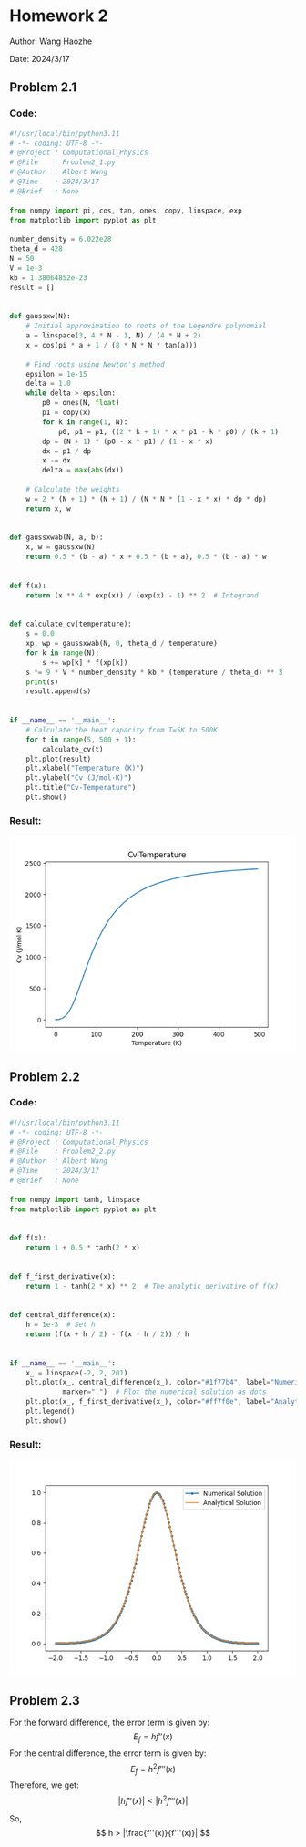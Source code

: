 # Homework 2

Author: Wang Haozhe

Date: 2024/3/17

## Problem 2.1

### Code:
```python
#!/usr/local/bin/python3.11
# -*- coding: UTF-8 -*-
# @Project : Computational_Physics
# @File    : Problem2_1.py
# @Author  : Albert Wang
# @Time    : 2024/3/17
# @Brief   : None

from numpy import pi, cos, tan, ones, copy, linspace, exp
from matplotlib import pyplot as plt

number_density = 6.022e28
theta_d = 428
N = 50
V = 1e-3
kb = 1.38064852e-23
result = []


def gaussxw(N):
    # Initial approximation to roots of the Legendre polynomial
    a = linspace(3, 4 * N - 1, N) / (4 * N + 2)
    x = cos(pi * a + 1 / (8 * N * N * tan(a)))

    # Find roots using Newton's method
    epsilon = 1e-15
    delta = 1.0
    while delta > epsilon:
        p0 = ones(N, float)
        p1 = copy(x)
        for k in range(1, N):
            p0, p1 = p1, ((2 * k + 1) * x * p1 - k * p0) / (k + 1)
        dp = (N + 1) * (p0 - x * p1) / (1 - x * x)
        dx = p1 / dp
        x -= dx
        delta = max(abs(dx))

    # Calculate the weights
    w = 2 * (N + 1) * (N + 1) / (N * N * (1 - x * x) * dp * dp)
    return x, w


def gaussxwab(N, a, b):
    x, w = gaussxw(N)
    return 0.5 * (b - a) * x + 0.5 * (b + a), 0.5 * (b - a) * w


def f(x):
    return (x ** 4 * exp(x)) / (exp(x) - 1) ** 2  # Integrand


def calculate_cv(temperature):
    s = 0.0
    xp, wp = gaussxwab(N, 0, theta_d / temperature)
    for k in range(N):
        s += wp[k] * f(xp[k])
    s *= 9 * V * number_density * kb * (temperature / theta_d) ** 3
    print(s)
    result.append(s)


if __name__ == '__main__':
    # Calculate the heat capacity from T=5K to 500K
    for t in range(5, 500 + 1):
        calculate_cv(t)
    plt.plot(result)
    plt.xlabel("Temperature (K)")
    plt.ylabel("Cv (J/mol·K)")
    plt.title("Cv-Temperature")
    plt.show()
```

### Result:
![](./cv_result.png)

## Problem 2.2

### Code:
```python
#!/usr/local/bin/python3.11
# -*- coding: UTF-8 -*-
# @Project : Computational_Physics
# @File    : Problem2_2.py
# @Author  : Albert Wang
# @Time    : 2024/3/17
# @Brief   : None

from numpy import tanh, linspace
from matplotlib import pyplot as plt


def f(x):
    return 1 + 0.5 * tanh(2 * x)


def f_first_derivative(x):
    return 1 - tanh(2 * x) ** 2  # The analytic derivative of f(x)


def central_difference(x):
    h = 1e-3  # Set h
    return (f(x + h / 2) - f(x - h / 2)) / h


if __name__ == '__main__':
    x_ = linspace(-2, 2, 201)
    plt.plot(x_, central_difference(x_), color="#1f77b4", label="Numerical Solution",
             marker=".")  # Plot the numerical solution as dots
    plt.plot(x_, f_first_derivative(x_), color="#ff7f0e", label="Analytical Solution")
    plt.legend()
    plt.show()
```

### Result:
![](./derivative_result.png)

## Problem 2.3

For the forward difference, the error term is given by:
$$
E_{f}  = h f''(x)
$$
For the central difference, the error term is given by:
$$
E_{f}  = h^2 f'''(x)
$$
Therefore, we get:
$$
|h f''(x)| < |h^2 f'''(x)|
$$

So, 
$$
h > |\frac{f''(x)}{f'''(x)}|
$$
